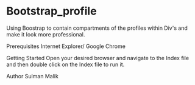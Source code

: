 # Bootstrap_profile

Using Boostrap to contain compartments of the profiles within Div's and make it look more professional.

Prerequisites
Internet Explorer/ Google Chrome

Getting Started
Open your desired browser and navigate to the Index file and then double click on the Index file to run it.

Author
Sulman Malik 
